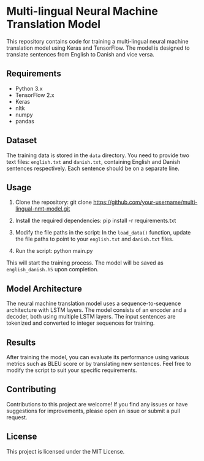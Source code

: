 # Multi-lingual Neural Machine Translation Model

This repository contains code for training a multi-lingual neural machine translation model using Keras and TensorFlow. The model is designed to translate sentences from English to Danish and vice versa.

## Requirements

- Python 3.x
- TensorFlow 2.x
- Keras
- nltk
- numpy
- pandas

## Dataset

The training data is stored in the `data` directory. You need to provide two text files: `english.txt` and `danish.txt`, containing English and Danish sentences respectively. Each sentence should be on a separate line.

## Usage

1. Clone the repository:
git clone https://github.com/your-username/multi-lingual-nmt-model.git

2. Install the required dependencies:
pip install -r requirements.txt

3. Modify the file paths in the script:
In the `load_data()` function, update the file paths to point to your `english.txt` and `danish.txt` files.

4. Run the script:
python main.py

This will start the training process. The model will be saved as `english_danish.h5` upon completion.


## Model Architecture

The neural machine translation model uses a sequence-to-sequence architecture with LSTM layers. The model consists of an encoder and a decoder, both using multiple LSTM layers. The input sentences are tokenized and converted to integer sequences for training.

## Results

After training the model, you can evaluate its performance using various metrics such as BLEU score or by translating new sentences. Feel free to modify the script to suit your specific requirements.

## Contributing

Contributions to this project are welcome! If you find any issues or have suggestions for improvements, please open an issue or submit a pull request.

## License

This project is licensed under the MIT License.
